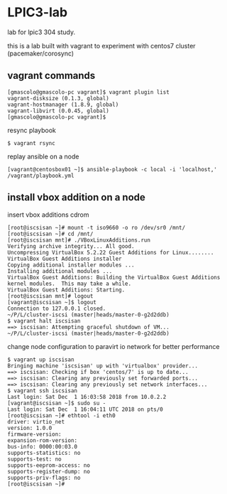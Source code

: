 # LPIC3-lab
lab for lpic3 304 study.

this is a lab built with vagrant to experiment with centos7 cluster (pacemaker/corosync)

## vagrant commands

```
[gmascolo@gmascolo-pc vagrant]$ vagrant plugin list
vagrant-disksize (0.1.3, global)
vagrant-hostmanager (1.8.9, global)
vagrant-libvirt (0.0.45, global)
[gmascolo@gmascolo-pc vagrant]$ 
```
resync playbook
```
$ vagrant rsync
```

replay ansible on a node
```
[vagrant@centosbox01 ~]$ ansible-playbook -c local -i 'localhost,' /vagrant/playbook.yml 
```

## install vbox addition on a node
insert vbox additions cdrom
```
[root@iscsisan ~]# mount -t iso9660 -o ro /dev/sr0 /mnt/
[root@iscsisan ~]# cd /mnt/
[root@iscsisan mnt]# ./VBoxLinuxAdditions.run 
Verifying archive integrity... All good.
Uncompressing VirtualBox 5.2.22 Guest Additions for Linux........
VirtualBox Guest Additions installer
Copying additional installer modules ...
Installing additional modules ...
VirtualBox Guest Additions: Building the VirtualBox Guest Additions kernel modules.  This may take a while.
VirtualBox Guest Additions: Starting.
[root@iscsisan mnt]# logout
[vagrant@iscsisan ~]$ logout
Connection to 127.0.0.1 closed.
~/P/L/cluster-iscsi (master|heads/master-0-g2d2ddb) 
$ vagrant halt iscsisan
==> iscsisan: Attempting graceful shutdown of VM...
~/P/L/cluster-iscsi (master|heads/master-0-g2d2ddb) 
```
change node configuration to paravirt io network for better performance
```
$ vagrant up iscsisan
Bringing machine 'iscsisan' up with 'virtualbox' provider...
==> iscsisan: Checking if box 'centos/7' is up to date...
==> iscsisan: Clearing any previously set forwarded ports...
==> iscsisan: Clearing any previously set network interfaces...
$ vagrant ssh iscsisan
Last login: Sat Dec  1 16:03:58 2018 from 10.0.2.2
[vagrant@iscsisan ~]$ sudo su -
Last login: Sat Dec  1 16:04:11 UTC 2018 on pts/0
[root@iscsisan ~]# ethtool -i eth0
driver: virtio_net
version: 1.0.0
firmware-version: 
expansion-rom-version: 
bus-info: 0000:00:03.0
supports-statistics: no
supports-test: no
supports-eeprom-access: no
supports-register-dump: no
supports-priv-flags: no
[root@iscsisan ~]# 
```
